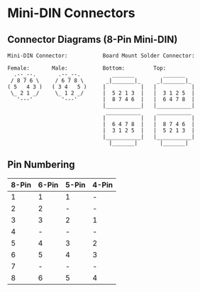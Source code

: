 # Mini-DIN Connectors

## Connector Diagrams (8-Pin Mini-DIN)

```
Mini-DIN Connector:           Board Mount Solder Connector:
                              
Female:       Male:           Bottom:         Top:
  .--_--.       .--_--.          _______         _______
 / 8 7 6 \     / 6 7 8 \       _|_______|_     _|_______|_
( 5   4 3 )   ( 3 4   5 )     |           |   |           |
 \_ 2 1 _/     \_ 1 2 _/      |  5 2 1 3  |   |  3 1 2 5  |
   '---'         '---'        |  8 7 4 6  |   |  6 4 7 8  |
                              |___________|   |___________|
                               ___________     ___________
                              |           |   |           |
                              |  6 4 7 8  |   |  8 7 4 6  |
                              |  3 1 2 5  |   |  5 2 1 3  |
                              |___________|   |___________|
                                |_______|       |_______|
```


## Pin Numbering

| 8-Pin | 6-Pin | 5-Pin | 4-Pin |
| ----- | ----- | ----- | ----- |
| 1     | 1     | 1     | -     |
| 2     | 2     | -     | -     |
| 3     | 3     | 2     | 1     |
| 4     | -     | -     | -     |
| 5     | 4     | 3     | 2     |
| 6     | 5     | 4     | 3     |
| 7     | -     | -     | -     |
| 8     | 6     | 5     | 4     |
